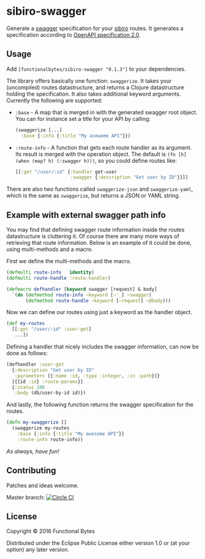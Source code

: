 # sibiro-swagger

Generate a [swagger](http://swagger.io) specification for your [sibiro](https://github.com/aroemers/sibiro) routes.
It generates a specification according to [OpenAPI specification 2.0](https://github.com/OAI/OpenAPI-Specification/blob/master/versions/2.0.md).

## Usage

Add `[functionalbytes/sibiro-swagger "0.1.3"]` to your dependencies.

The library offers basically one function: `swaggerize`.
It takes your (uncompiled) routes datastructure, and returns a Clojure datastructure holding the specification.
It also takes additional keyword arguments.
Currently the following are supported:

- `:base` - A map that is merged in with the generated swagger root object.
  You can for instance set a title for your API by calling:
  ```clj
  (swaggerize [...]
    :base {:info {:title "My asewome API"}})
  ```

- `:route-info` - A function that gets each route handler as its argument.
  Its result is merged with the operation object.
  The default is `(fn [h] (when (map? h) (:swagger h)))`, so you could define routes like:
  ```clj
  [[:get "/user/:id" {:handler get-user
                      :swagger {:description "Get user by ID"}}]]
  ```

There are also two functions called `swaggerize-json` and `swaggerize-yaml`, which is the same as `swaggerize`, but returns a JSON or YAML string.

## Example with external swagger path info

You may find that defining swagger route information inside the routes datastructure is cluttering it.
Of course there are many more ways of retrieving that route information.
Below is an example of it could be done, using multi-methods and a macro.

First we define the multi-methods and the macro.

```clj
(defmulti route-info   identity)
(defmulti route-handle :route-handler)

(defmacro defhandler [keyword swagger [request] & body]
  `(do (defmethod route-info ~keyword [~'_] ~swagger)
       (defmethod route-handle ~keyword [~request] ~@body)))
```

Now we can define our routes using just a keyword as the handler object.

```clj
(def my-routes
  [[:get "/user/:id" :user-get]
   ...])
```

Defining a handler that nicely includes the swagger information, can now be done as follows:

```clj
(defhandler :user-get
  {:description "Get user by ID"
   :parameters [{:name :id, :type :integer, :in :path}]}
  [{{id :id} :route-params}]
  {:status 200
   :body (db/user-by-id id)})
```

And lastly, the following function returns the swagger specification for the routes.

```clj
(defn my-swaggerize []
  (swaggerize my-routes
    :base {:info {:title "My awesome API"}}
    :route-info route-info))
```

_As always, have fun!_

## Contributing

Patches and ideas welcome.

Master branch: [![Circle CI](https://circleci.com/gh/aroemers/sibiro-swagger/tree/master.svg?style=svg)](https://circleci.com/gh/aroemers/sibiro-swagger/tree/master)

## License

Copyright © 2016 Functional Bytes

Distributed under the Eclipse Public License either version 1.0 or (at
your option) any later version.
